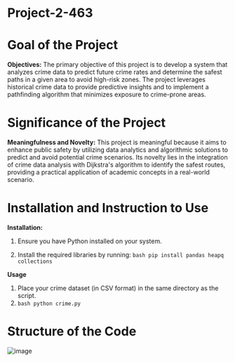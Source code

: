# Project-2-463

# Goal of the Project
**Objectives:** The primary objective of this project is to develop a system that analyzes crime data to predict future crime rates and determine the safest paths in a given area to avoid high-risk zones. The project leverages historical crime data to provide predictive insights and to implement a pathfinding algorithm that minimizes exposure to crime-prone areas.

# Significance of the Project
**Meaningfulness and Novelty:** This project is meaningful because it aims to enhance public safety by utilizing data analytics and algorithmic solutions to predict and avoid potential crime scenarios. Its novelty lies in the integration of crime data analysis with Dijkstra's algorithm to identify the safest routes, providing a practical application of academic concepts in a real-world scenario.

# Installation and Instruction to Use
**Installation:**

1. Ensure you have Python installed on your system.

2. Install the required libraries by running:
```bash pip install pandas heapq collections```

**Usage**
1. Place your crime dataset (in CSV format) in the same directory as the script.
2. ```bash python crime.py```

# Structure of the Code
![image](https://github.com/user-attachments/assets/5d0975a4-4cd0-46ee-acf7-9cdbf56206d9)


